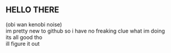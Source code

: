 ## HELLO THERE
(obi wan kenobi noise)<br>
im pretty new to github so i have no freaking clue what im doing<br>
its all good tho<br>
ill figure it out<br>
